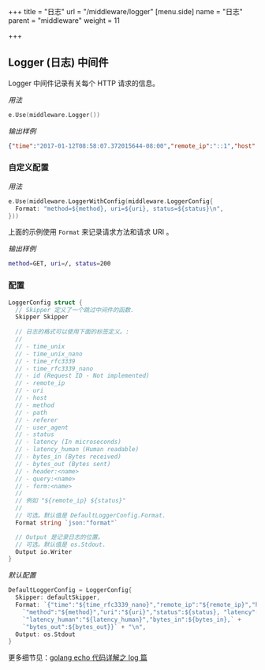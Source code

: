 +++
title = "日志"
url = "/middleware/logger"
[menu.side]
  name = "日志"
  parent = "middleware"
  weight = 11

+++

## Logger (日志) 中间件

Logger 中间件记录有关每个 HTTP 请求的信息。

*用法*

```go
e.Use(middleware.Logger())
```

*输出样例*

```json
{"time":"2017-01-12T08:58:07.372015644-08:00","remote_ip":"::1","host":"localhost:1323","method":"GET","uri":"/","status":200, "latency":14743,"latency_human":"14.743µs","bytes_in":0,"bytes_out":2}
```

### 自定义配置

*用法*

```go
e.Use(middleware.LoggerWithConfig(middleware.LoggerConfig{
  Format: "method=${method}, uri=${uri}, status=${status}\n",
}))
```

上面的示例使用 `Format` 来记录请求方法和请求 URI 。

*输出样例*

```sh
method=GET, uri=/, status=200
```

### 配置

```go
LoggerConfig struct {
  // Skipper 定义了一个跳过中间件的函数.
  Skipper Skipper
  
  // 日志的格式可以使用下面的标签定义。:
  //
  // - time_unix
  // - time_unix_nano
  // - time_rfc3339
  // - time_rfc3339_nano
  // - id (Request ID - Not implemented)
  // - remote_ip
  // - uri
  // - host
  // - method
  // - path
  // - referer
  // - user_agent
  // - status
  // - latency (In microseconds)
  // - latency_human (Human readable)
  // - bytes_in (Bytes received)
  // - bytes_out (Bytes sent)
  // - header:<name>
  // - query:<name>
  // - form:<name>
  //
  // 例如 "${remote_ip} ${status}"
  //
  // 可选。默认值是 DefaultLoggerConfig.Format.
  Format string `json:"format"`

  // Output 是记录日志的位置。
  // 可选。默认值是 os.Stdout.
  Output io.Writer
}
```

*默认配置*

```go
DefaultLoggerConfig = LoggerConfig{
  Skipper: defaultSkipper,
  Format: `{"time":"${time_rfc3339_nano}","remote_ip":"${remote_ip}","host":"${host}",` +
    `"method":"${method}","uri":"${uri}","status":${status}, "latency":${latency},` +
    `"latency_human":"${latency_human}","bytes_in":${bytes_in},` +
    `"bytes_out":${bytes_out}}` + "\n",
  Output: os.Stdout
}
```

更多细节见：[golang echo 代码详解之 log 篇](https://laily.net/article/golang%20echo%20%e4%bb%a3%e7%a0%81%e8%af%a6%e8%a7%a3%e4%b9%8b%20log%20%e7%af%87)




